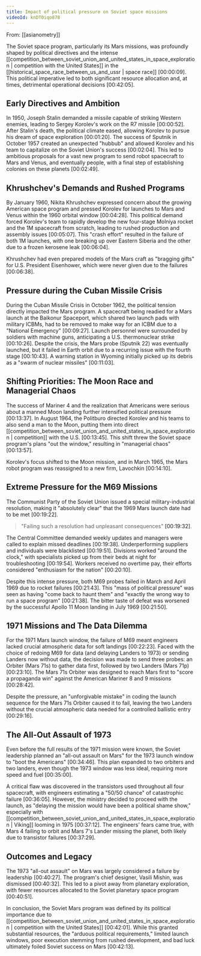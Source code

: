 ```yaml
---
title: Impact of political pressure on Soviet space missions
videoId: knDT0iqo878
---
```


From: [[asianometry]] <br/> 

The Soviet space program, particularly its Mars missions, was profoundly shaped by political directives and the intense [[competition_between_soviet_union_and_united_states_in_space_exploration | competition with the United States]] in the [[historical_space_race_between_us_and_ussr | space race]] <a class="yt-timestamp" data-t="00:00:09">[00:00:09]</a>. This political imperative led to both significant resource allocation and, at times, detrimental operational decisions <a class="yt-timestamp" data-t="00:42:05">[00:42:05]</a>.

## Early Directives and Ambition
In 1950, Joseph Stalin demanded a missile capable of striking Western enemies, leading to Sergey Korolev's work on the R7 missile <a class="yt-timestamp" data-t="00:00:52">[00:00:52]</a>. After Stalin's death, the political climate eased, allowing Korolev to pursue his dream of space exploration <a class="yt-timestamp" data-t="00:01:20">[00:01:20]</a>. The success of Sputnik in October 1957 created an unexpected "hubbub" and allowed Korolev and his team to capitalize on the Soviet Union's success <a class="yt-timestamp" data-t="00:02:04">[00:02:04]</a>. This led to ambitious proposals for a vast new program to send robot spacecraft to Mars and Venus, and eventually people, with a final step of establishing colonies on these planets <a class="yt-timestamp" data-t="00:02:49">[00:02:49]</a>.

## Khrushchev's Demands and Rushed Programs
By January 1960, Nikita Khrushchev expressed concern about the growing American space program and pressed Korolev for launches to Mars and Venus within the 1960 orbital window <a class="yt-timestamp" data-t="00:04:28">[00:04:28]</a>. This political demand forced Korolev's team to rapidly develop the new four-stage Molniya rocket and the 1M spacecraft from scratch, leading to rushed production and assembly issues <a class="yt-timestamp" data-t="00:05:07">[00:05:07]</a>. This "crash effort" resulted in the failure of both 1M launches, with one breaking up over Eastern Siberia and the other due to a frozen kerosene leak <a class="yt-timestamp" data-t="00:06:04">[00:06:04]</a>.

Khrushchev had even prepared models of the Mars craft as "bragging gifts" for U.S. President Eisenhower, which were never given due to the failures <a class="yt-timestamp" data-t="00:06:38">[00:06:38]</a>.

## Pressure during the Cuban Missile Crisis
During the Cuban Missile Crisis in October 1962, the political tension directly impacted the Mars program. A spacecraft being readied for a Mars launch at the Baikonur Spaceport, which shared two launch pads with military ICBMs, had to be removed to make way for an ICBM due to a "National Emergency" <a class="yt-timestamp" data-t="00:09:27">[00:09:27]</a>. Launch personnel were surrounded by soldiers with machine guns, anticipating a U.S. thermonuclear strike <a class="yt-timestamp" data-t="00:10:26">[00:10:26]</a>. Despite the crisis, the Mars probe (Sputnik 22) was eventually launched, but it failed in Earth orbit due to a recurring issue with the fourth stage <a class="yt-timestamp" data-t="00:10:43">[00:10:43]</a>. A warning station in Wyoming initially picked up its debris as a "swarm of nuclear missiles" <a class="yt-timestamp" data-t="00:11:03">[00:11:03]</a>.

## Shifting Priorities: The Moon Race and Managerial Chaos
The success of Mariner 4 and the realization that Americans were serious about a manned Moon landing further intensified political pressure <a class="yt-timestamp" data-t="00:13:37">[00:13:37]</a>. In August 1964, the Politburo directed Korolev and his teams to also send a man to the Moon, putting them into direct [[competition_between_soviet_union_and_united_states_in_space_exploration | competition]] with the U.S. <a class="yt-timestamp" data-t="00:13:45">[00:13:45]</a>. This shift threw the Soviet space program's plans "out the window," resulting in "managerial chaos" <a class="yt-timestamp" data-t="00:13:57">[00:13:57]</a>.

Korolev's focus shifted to the Moon mission, and in March 1965, the Mars robot program was reassigned to a new firm, Lavochkin <a class="yt-timestamp" data-t="00:14:10">[00:14:10]</a>.

## Extreme Pressure for the M69 Missions
The Communist Party of the Soviet Union issued a special military-industrial resolution, making it "absolutely clear" that the 1969 Mars launch date had to be met <a class="yt-timestamp" data-t="00:19:22">[00:19:22]</a>.

> "Failing such a resolution had unpleasant consequences" <a class="yt-timestamp" data-t="00:19:32">[00:19:32]</a>.

The Central Committee demanded weekly updates and managers were called to explain missed deadlines <a class="yt-timestamp" data-t="00:19:38">[00:19:38]</a>. Underperforming suppliers and individuals were blacklisted <a class="yt-timestamp" data-t="00:19:51">[00:19:51]</a>. Divisions worked "around the clock," with specialists picked up from their beds at night for troubleshooting <a class="yt-timestamp" data-t="00:19:54">[00:19:54]</a>. Workers received no overtime pay, their efforts considered "enthusiasm for the nation" <a class="yt-timestamp" data-t="00:20:10">[00:20:10]</a>.

Despite this intense pressure, both M69 probes failed in March and April 1969 due to rocket failures <a class="yt-timestamp" data-t="00:21:43">[00:21:43]</a>. This "mass of political pressure" was seen as having "come back to haunt them" and "exactly the wrong way to run a space program" <a class="yt-timestamp" data-t="00:21:38">[00:21:38]</a>. The bitter taste of defeat was worsened by the successful Apollo 11 Moon landing in July 1969 <a class="yt-timestamp" data-t="00:21:50">[00:21:50]</a>.

## 1971 Missions and The Data Dilemma
For the 1971 Mars launch window, the failure of M69 meant engineers lacked crucial atmospheric data for soft landings <a class="yt-timestamp" data-t="00:22:23">[00:22:23]</a>. Faced with the choice of redoing M69 for data (and delaying Landers to 1973) or sending Landers now without data, the decision was made to send three probes: an Orbiter (Mars 71s) to gather data first, followed by two Landers (Mars 71p) <a class="yt-timestamp" data-t="00:23:10">[00:23:10]</a>. The Mars 71s Orbiter was designed to reach Mars first to "score a propaganda win" against the American Mariner 8 and 9 missions <a class="yt-timestamp" data-t="00:28:42">[00:28:42]</a>.

Despite the pressure, an "unforgivable mistake" in coding the launch sequence for the Mars 71s Orbiter caused it to fail, leaving the two Landers without the crucial atmospheric data needed for a controlled ballistic entry <a class="yt-timestamp" data-t="00:29:16">[00:29:16]</a>.

## The All-Out Assault of 1973
Even before the full results of the 1971 mission were known, the Soviet leadership planned an "all-out assault on Mars" for the 1973 launch window to "boot the Americans" <a class="yt-timestamp" data-t="00:34:46">[00:34:46]</a>. This plan expanded to two orbiters and two landers, even though the 1973 window was less ideal, requiring more speed and fuel <a class="yt-timestamp" data-t="00:35:00">[00:35:00]</a>.

A critical flaw was discovered in the transistors used throughout all four spacecraft, with engineers estimating a "50/50 chance" of catastrophic failure <a class="yt-timestamp" data-t="00:36:05">[00:36:05]</a>. However, the ministry decided to proceed with the launch, as "delaying the mission would have been a political shame show," especially with [[competition_between_soviet_union_and_united_states_in_space_exploration | Viking]] looming in 1975 <a class="yt-timestamp" data-t="00:37:12">[00:37:12]</a>. The engineers' fears came true, with Mars 4 failing to orbit and Mars 7's Lander missing the planet, both likely due to transistor failures <a class="yt-timestamp" data-t="00:37:29">[00:37:29]</a>.

## Outcomes and Legacy
The 1973 "all-out assault" on Mars was largely considered a failure by leadership <a class="yt-timestamp" data-t="00:40:27">[00:40:27]</a>. The program's chief designer, Vasili Mishin, was dismissed <a class="yt-timestamp" data-t="00:40:32">[00:40:32]</a>. This led to a pivot away from planetary exploration, with fewer resources allocated to the Soviet planetary space program <a class="yt-timestamp" data-t="00:40:51">[00:40:51]</a>.

In conclusion, the Soviet Mars program was defined by its political importance due to [[competition_between_soviet_union_and_united_states_in_space_exploration | competition with the United States]] <a class="yt-timestamp" data-t="00:42:01">[00:42:01]</a>. While this granted substantial resources, the "arduous political requirements," limited launch windows, poor execution stemming from rushed development, and bad luck ultimately foiled Soviet success on Mars <a class="yt-timestamp" data-t="00:42:13">[00:42:13]</a>.